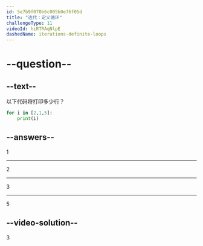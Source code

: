 ```yaml
---
id: 5e7b9f070b6c005b0e76f05d
title: "迭代：定义循环"
challengeType: 11
videoId: hiRTRAqNlpE
dashedName: iterations-definite-loops
---
```


# --question--

## --text--

以下代码将打印多少行？

```python
for i in [2,1,5]:
    print(i)
```

## --answers--

1

---

2

---

3

---

5

## --video-solution--

3

